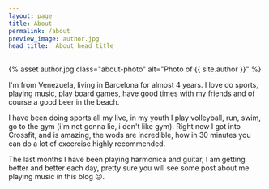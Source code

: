 ```yaml
---
layout: page
title: About
permalink: /about
preview_image: author.jpg
head_title:  About head title
---
```

  {% asset author.jpg class="about-photo" alt="Photo of {{ site.author }}" %}

  I'm from Venezuela, living in Barcelona for almost 4 years. I love do sports, playing music, play board games, have good times with my friends and of course a good beer in the beach. 
  
  I have been doing sports all my live, in my youth I play volleyball, run, swim, go to the gym (i'm not gonna lie, i don't like gym). Right now I got into Crossfit, and is amazing, the wods are incredible, how in 30 minutes you can do a lot of excercise highly recommended.
  
  The last months I have been playing harmonica and guitar, I am getting better and better each day, pretty sure you will see some post about me playing music in this blog 😜.   

